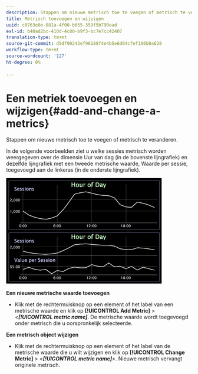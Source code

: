 ```yaml
---
description: Stappen om nieuwe metrisch toe te voegen of metrisch te veranderen.
title: Metrisch toevoegen en wijzigen
uuid: c0763e0e-081a-4f00-b655-359f5b790ead
exl-id: b40ad2bc-410d-4c80-b9f3-bc7e7cc42407
translation-type: tm+mt
source-git-commit: d9df90242ef96188f4e4b5e6d04cfef196b0a628
workflow-type: tm+mt
source-wordcount: '127'
ht-degree: 0%

---
```


# Een metriek toevoegen en wijzigen{#add-and-change-a-metrics}

Stappen om nieuwe metrisch toe te voegen of metrisch te veranderen.

In de volgende voorbeelden ziet u welke sessies metrisch worden weergegeven over de dimensie Uur van dag (in de bovenste lijngrafiek) en dezelfde lijngrafiek met een tweede metrische waarde, Waarde per sessie, toegevoegd aan de linkeras (in de onderste lijngrafiek).

![](assets/vis_Line_AddMetric.png)

**Een nieuwe metrische waarde toevoegen**

* Klik met de rechtermuisknop op een element of het label van een metrische waarde en klik op **[!UICONTROL Add Metric]** > *&lt;**[!UICONTROL metric name]***. De metrische waarde wordt toegevoegd onder metrisch die u oorspronkelijk selecteerde.

**Een metrisch object wijzigen**

* Klik met de rechtermuisknop op een element of het label van de metrische waarde die u wilt wijzigen en klik op **[!UICONTROL Change Metric]** > *&lt;**[!UICONTROL metric name]**>*. Nieuwe metrisch vervangt originele metrisch.
